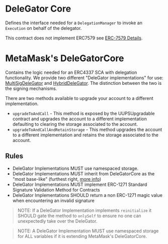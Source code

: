 # DeleGator Core

Defines the interface needed for a `DelegationManager` to invoke an `Execution` on behalf of the delegator.

This contract does not implement ERC7579 see [ERC-7579 Details](/documents/PartialERC7579.md).

# MetaMask's DeleGatorCore

Contains the logic needed for an ERC4337 SCA with delegation functionality. We provide two different "DeleGator implementations" for use: [MultiSigDeleGator](/documents/MultisigDeleGator.md) and [HybridDeleGator](/documents/HybridDeleGator.md). The distinction between the two is the signing mechanisms.

There are two methods available to upgrade your account to a different implementation.

- `upgradeToAndCall` - This method is exposed by the UUPSUpgradable contract and upgrades the account to a different implementation defaulting to clearing the storage associated to the account.
- `upgradeToAndCallAndRetainStorage` - This method upgrades the account to a different implementation and retains the storage associated to the account.

## Rules

- DeleGator Implementations MUST use namespaced storage.
- DeleGator Implementations MUST inherit from DeleGatorCore as the "most base-like" (furthest right, [more info](https://docs.soliditylang.org/en/v0.8.23/contracts.html#multiple-inheritance-and-linearization))
- DeleGator Implementations MUST implement ERC-1271 Standard Signature Validation Method for Contracts
- DeleGator Implementations SHOULD return a non ERC-1271 magic value when encountering an invalid signature

> NOTE: If a DeleGator Implementation implements `reinitialize` it SHOULD gate the method to `onlySelf` to ensure no one can unexpectedly take over the DeleGator.

> NOTE: A DeleGator Implementation MUST use namespaced storage for ALL variables if it is extending MetaMask's DeleGatorCore.
